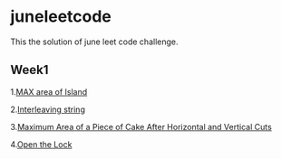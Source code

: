 # juneleetcode

This the solution of june leet code challenge.

## Week1
1.[MAX area of Island](day1.cpp)

2.[Interleaving string](day2.cpp)

3.[Maximum Area of a Piece of Cake After Horizontal and Vertical Cuts](day3.cpp)

4.[Open the Lock](day4.cpp)
